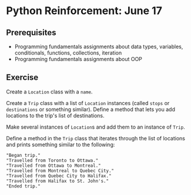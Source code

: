 # Python Reinforcement: June 17
## Prerequisites
* Programming fundamentals assignments about data types, variables, conditionals, functions, collections, iteration
* Programming fundamentals assignments about OOP
## Exercise
Create a `Location` class with a `name`.

Create a `Trip` class with a list of `Location` instances (called `stops` or `destinations` or something similar). Define a method that lets you add locations to the trip's list of destinations.

Make several instances of `Location`s and add them to an instance of `Trip`.

Define a method in the `Trip` class that iterates through the list of locations and prints something similar to the following:
```
"Began trip."
"Travelled from Toronto to Ottawa."
"Travelled from Ottawa to Montreal."
"Travelled from Montreal to Quebec City."
"Travelled from Quebec City to Halifax."
"Travelled from Halifax to St. John's."
"Ended trip."
```